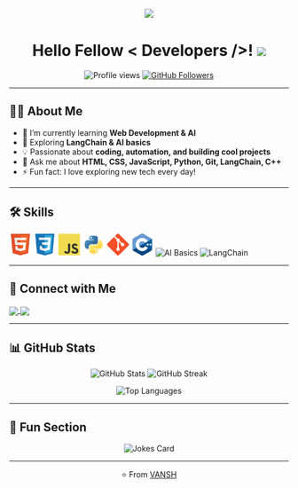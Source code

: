 <p align="center">
  <img width="200" src="https://avatars.githubusercontent.com/u/00000000?v=4"> 
</p>

<h1 align="center"> Hello Fellow &lt; Developers /&gt;! <img src="https://raw.githubusercontent.com/MartinHeinz/MartinHeinz/master/wave.gif" width="30px"> </h1>

<p align="center">
  <img src="https://komarev.com/ghpvc/?username=Vansh27189&label=Profile%20Views&color=0e75b6&style=flat" alt="Profile views" />
  <a href="https://github.com/Vansh27189?tab=followers">
    <img src="https://img.shields.io/github/followers/Vansh27189?label=Followers&style=social" alt="GitHub Followers" />
  </a>
</p>

---

## 👨‍💻 About Me
- 🔭 I’m currently learning **Web Development & AI**  
- 🌱 Exploring **LangChain & AI basics**  
- 💡 Passionate about **coding, automation, and building cool projects**  
- 💬 Ask me about **HTML, CSS, JavaScript, Python, Git, LangChain, C++**  
- ⚡ Fun fact: I love exploring new tech every day!  

---

## 🛠️ Skills

<p align="left">
  <img src="https://raw.githubusercontent.com/devicons/devicon/master/icons/html5/html5-original.svg" alt="HTML5" width="40"/> 
  <img src="https://raw.githubusercontent.com/devicons/devicon/master/icons/css3/css3-original.svg" alt="CSS3" width="40"/> 
  <img src="https://raw.githubusercontent.com/devicons/devicon/master/icons/javascript/javascript-original.svg" alt="JavaScript" width="40"/> 
  <img src="https://raw.githubusercontent.com/devicons/devicon/master/icons/python/python-original.svg" alt="Python" width="40"/> 
  <img src="https://raw.githubusercontent.com/devicons/devicon/master/icons/git/git-original.svg" alt="Git" width="40"/> 
  <img src="https://raw.githubusercontent.com/devicons/devicon/master/icons/cplusplus/cplusplus-original.svg" alt="C++" width="40"/> 
  <img src="https://img.icons8.com/ios/50/000000/artificial-intelligence.png" alt="AI Basics" width="40"/> 
  <img src="https://seeklogo.com/vector-logo/611655/langchain-icon" alt="LangChain" width="40"/> 
</p>

---

## 🤝 Connect with Me  
<p>
  <a href="www.linkedin.com/in/vansh-dhamija-9683521b7">
    <img align="center" src="https://raw.githubusercontent.com/rahulbanerjee26/githubAboutMeGenerator/main/icons/linked-in-alt.svg" width="40" />
  </a> 
  <a href="https://github.com/Vansh27189">
    <img align="center" src="https://raw.githubusercontent.com/rahulbanerjee26/githubAboutMeGenerator/main/icons/github.svg" width="40" />
  </a> 
</p>

---

## 📊 GitHub Stats
<p align="center">
  <img src="https://github-readme-stats.vercel.app/api?username=Vansh27189&show_icons=true&theme=tokyonight" alt="GitHub Stats" height="160"/>
  <img src="https://github-readme-streak-stats.herokuapp.com/?user=Vansh27189&theme=tokyonight" alt="GitHub Streak" height="160"/>
</p>

<p align="center">
  <img src="https://github-readme-stats.vercel.app/api/top-langs/?username=Vansh27189&layout=compact&theme=tokyonight" alt="Top Languages" height="160"/>
</p>

---

## 🎉 Fun Section
<p align="center">
  <img src="https://readme-jokes.vercel.app/api?theme=tokyonight" alt="Jokes Card" />
</p>

---

<p align="center">⭐️ From <a href="https://github.com/Vansh27189">VANSH</a></p>
